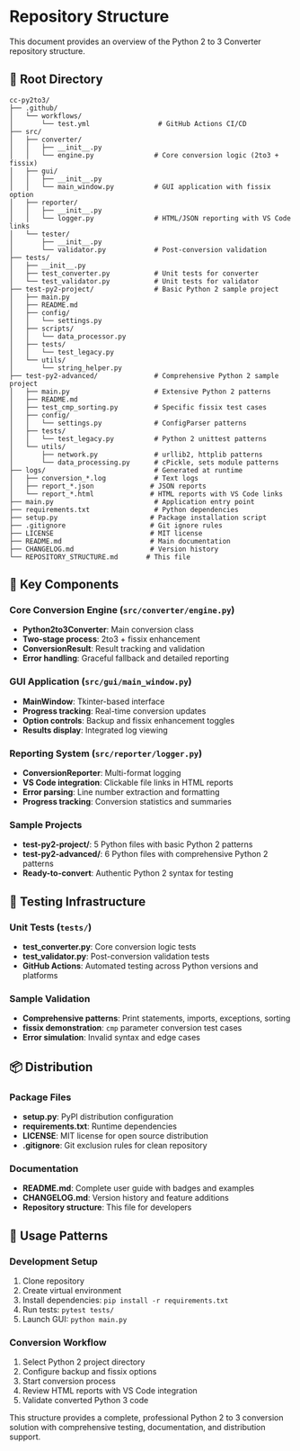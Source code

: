 # Repository Structure

This document provides an overview of the Python 2 to 3 Converter repository structure.

## 📁 Root Directory

```
cc-py2to3/
├── .github/
│   └── workflows/
│       └── test.yml                 # GitHub Actions CI/CD
├── src/
│   ├── converter/
│   │   ├── __init__.py
│   │   └── engine.py               # Core conversion logic (2to3 + fissix)
│   ├── gui/
│   │   ├── __init__.py
│   │   └── main_window.py          # GUI application with fissix option
│   ├── reporter/
│   │   ├── __init__.py
│   │   └── logger.py               # HTML/JSON reporting with VS Code links
│   └── tester/
│       ├── __init__.py
│       └── validator.py            # Post-conversion validation
├── tests/
│   ├── __init__.py
│   ├── test_converter.py           # Unit tests for converter
│   └── test_validator.py           # Unit tests for validator
├── test-py2-project/               # Basic Python 2 sample project
│   ├── main.py
│   ├── README.md
│   ├── config/
│   │   └── settings.py
│   ├── scripts/
│   │   └── data_processor.py
│   ├── tests/
│   │   └── test_legacy.py
│   └── utils/
│       └── string_helper.py
├── test-py2-advanced/              # Comprehensive Python 2 sample project
│   ├── main.py                     # Extensive Python 2 patterns
│   ├── README.md
│   ├── test_cmp_sorting.py         # Specific fissix test cases
│   ├── config/
│   │   └── settings.py             # ConfigParser patterns
│   ├── tests/
│   │   └── test_legacy.py          # Python 2 unittest patterns
│   └── utils/
│       ├── network.py              # urllib2, httplib patterns
│       └── data_processing.py      # cPickle, sets module patterns
├── logs/                           # Generated at runtime
│   ├── conversion_*.log            # Text logs
│   ├── report_*.json              # JSON reports
│   └── report_*.html              # HTML reports with VS Code links
├── main.py                         # Application entry point
├── requirements.txt                # Python dependencies
├── setup.py                       # Package installation script
├── .gitignore                     # Git ignore rules
├── LICENSE                        # MIT license
├── README.md                      # Main documentation
├── CHANGELOG.md                   # Version history
└── REPOSITORY_STRUCTURE.md       # This file
```

## 🔧 Key Components

### Core Conversion Engine (`src/converter/engine.py`)
- **Python2to3Converter**: Main conversion class
- **Two-stage process**: 2to3 + fissix enhancement
- **ConversionResult**: Result tracking and validation
- **Error handling**: Graceful fallback and detailed reporting

### GUI Application (`src/gui/main_window.py`)
- **MainWindow**: Tkinter-based interface
- **Progress tracking**: Real-time conversion updates
- **Option controls**: Backup and fissix enhancement toggles
- **Results display**: Integrated log viewing

### Reporting System (`src/reporter/logger.py`)
- **ConversionReporter**: Multi-format logging
- **VS Code integration**: Clickable file links in HTML reports
- **Error parsing**: Line number extraction and formatting
- **Progress tracking**: Conversion statistics and summaries

### Sample Projects
- **test-py2-project/**: 5 Python files with basic Python 2 patterns
- **test-py2-advanced/**: 6 Python files with comprehensive Python 2 patterns
- **Ready-to-convert**: Authentic Python 2 syntax for testing

## 🧪 Testing Infrastructure

### Unit Tests (`tests/`)
- **test_converter.py**: Core conversion logic tests
- **test_validator.py**: Post-conversion validation tests
- **GitHub Actions**: Automated testing across Python versions and platforms

### Sample Validation
- **Comprehensive patterns**: Print statements, imports, exceptions, sorting
- **fissix demonstration**: `cmp` parameter conversion test cases
- **Error simulation**: Invalid syntax and edge cases

## 📦 Distribution

### Package Files
- **setup.py**: PyPI distribution configuration
- **requirements.txt**: Runtime dependencies
- **LICENSE**: MIT license for open source distribution
- **.gitignore**: Git exclusion rules for clean repository

### Documentation
- **README.md**: Complete user guide with badges and examples
- **CHANGELOG.md**: Version history and feature additions
- **Repository structure**: This file for developers

## 🚀 Usage Patterns

### Development Setup
1. Clone repository
2. Create virtual environment
3. Install dependencies: `pip install -r requirements.txt`
4. Run tests: `pytest tests/`
5. Launch GUI: `python main.py`

### Conversion Workflow
1. Select Python 2 project directory
2. Configure backup and fissix options
3. Start conversion process
4. Review HTML reports with VS Code integration
5. Validate converted Python 3 code

This structure provides a complete, professional Python 2 to 3 conversion solution with comprehensive testing, documentation, and distribution support.